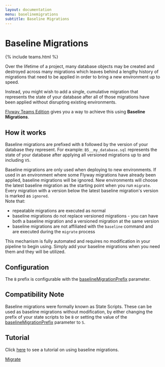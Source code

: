 ```yaml
---
layout: documentation
menu: baselinemigrations
subtitle: Baseline Migrations
---
```

# Baseline Migrations
{% include teams.html %}

Over the lifetime of a project, many database objects may be created and destroyed across many migrations which leaves behind a lengthy history of migrations that need to be applied in order to bring a new environment up to speed.

Instead, you might wish to add a single, cumulative migration that represents the state of your database after all of those migrations have been applied without disrupting existing environments.

[Flyway Teams Edition](/try-flyway-teams-edition) gives you a way to achieve this using **Baseline Migrations**.

## How it works

Baseline migrations are prefixed with `B` followed by the version of your database they represent. For example: `B5__my_database.sql` represents the state of your database after applying all versioned migrations up to and including `V5`.

Baseline migrations are only used when deploying to new environments. If used in an environment where some Flyway migrations have already been applied, baseline migrations will be ignored. New environments will choose the latest baseline migration as the starting point when you run `migrate`. Every migration with a version below the latest baseline migration's version is marked as `ignored`. <br/>
Note that:
- repeatable migrations are executed as normal
- baseline migrations do not replace versioned migrations - you can have both a baseline migration and a versioned migration at the same version
- baseline migrations are not affiliated with the `baseline` command and are executed during the `migrate` process

This mechanism is fully automated and requires no modification in your pipeline to begin using. Simply add your baseline migrations when you need them and they will be utilized.

## Configuration

The `B` prefix is configurable with the [baselineMigrationPrefix](/documentation/configuration/parameters/baselineMigrationPrefix) parameter.

## Compatibility Note

Baseline migrations were formally known as State Scripts. These can be used as baseline migrations without modification, by either changing the prefix of your state scripts to be `B` or setting the value of the [baselineMigrationPrefix](/documentation/configuration/parameters/baselineMigrationPrefix) parameter to `S`.

## Tutorial

Click [here](/documentation/tutorials/baselineMigrations) to see a tutorial on using baseline migrations.

<p class="next-steps">
    <a class="btn btn-primary" href="/documentation/command/migrate">Migrate<i class="fa fa-arrow-right"></i></a>
</p>
